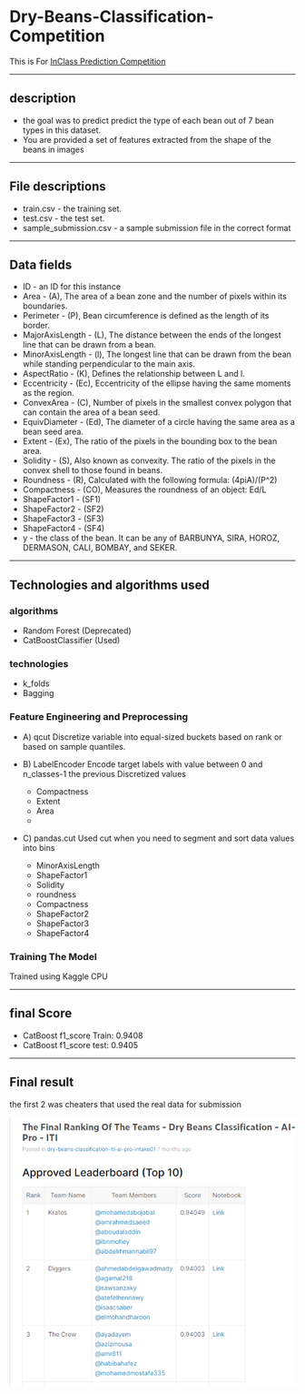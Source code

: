 # Dry-Beans-Classification-Competition

This is For [InClass Prediction Competition](https://www.kaggle.com/competitions/dry-beans-classification-iti-ai-pro-intake01)

---

## description 
- the goal was to predict predict the type of each bean out of 7 bean types in this dataset.
- You are provided a set of features extracted from the shape of the beans in images
- ---


## File descriptions
- train.csv - the training set.
- test.csv - the test set.
- sample_submission.csv - a sample submission file in the correct format

---

## Data fields
* ID - an ID for this instance
* Area - (A), The area of a bean zone and the number of pixels within its boundaries.
* Perimeter - (P), Bean circumference is defined as the length of its border.
* MajorAxisLength - (L), The distance between the ends of the longest line that can be drawn from a bean.
* MinorAxisLength - (l), The longest line that can be drawn from the bean while standing perpendicular to the main axis.
* AspectRatio - (K), Defines the relationship between L and l.
* Eccentricity - (Ec), Eccentricity of the ellipse having the same moments as the region.
* ConvexArea - (C), Number of pixels in the smallest convex polygon that can contain the area of a bean seed.
* EquivDiameter - (Ed), The diameter of a circle having the same area as a bean seed area.
* Extent - (Ex), The ratio of the pixels in the bounding box to the bean area.
* Solidity - (S), Also known as convexity. The ratio of the pixels in the convex shell to those found in beans.
* Roundness - (R), Calculated with the following formula: (4piA)/(P^2)
* Compactness - (CO), Measures the roundness of an object: Ed/L
* ShapeFactor1 - (SF1)
* ShapeFactor2 - (SF2)
* ShapeFactor3 - (SF3)
* ShapeFactor4 - (SF4)
* y - the class of the bean. It can be any of BARBUNYA, SIRA, HOROZ, DERMASON, CALI, BOMBAY, and SEKER.


---


## Technologies and algorithms used

### algorithms

* Random Forest (Deprecated)
* CatBoostClassifier (Used)
### technologies

* k_folds 
* Bagging
### Feature Engineering and Preprocessing 

* A) qcut Discretize variable into equal-sized buckets based on rank or based on sample quantiles.
* B) LabelEncoder Encode target labels with value between 0 and n_classes-1 the previous Discretized values
  * Compactness
  * Extent
  * Area
  * 

* C) pandas.cut Used cut when you need to segment and sort data values into bins
  * MinorAxisLength
  * ShapeFactor1
  * Solidity
  * roundness
  * Compactness
  * ShapeFactor2
  * ShapeFactor3
  * ShapeFactor4

### Training The Model

Trained using Kaggle CPU


---

## final Score 

* CatBoost f1_score Train:  0.9408
* CatBoost f1_score test:  0.9405


---
## Final result

the first 2 was cheaters that used the real data for submission

[<img src="Final_rank.png">](https://www.kaggle.com/competitions/dry-beans-classification-iti-ai-pro-intake01/discussion/277505)
